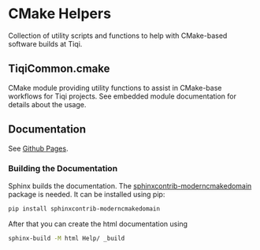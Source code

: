 # CMake Helpers

Collection of utility scripts and functions to help with CMake-based software builds at Tiqi.

## TiqiCommon.cmake

CMake module providing utility functions to assist in CMake-base workflows for Tiqi projects.
See embedded module documentation for details about the usage.

## Documentation

See [Github Pages](https://tiqi-group.github.io/CMake-Helpers).

### Building the Documentation

Sphinx builds the documentation.
The [sphinxcontrib-moderncmakedomain](https://pypi.org/project/sphinxcontrib-moderncmakedomain/) package is needed.
It can be installed using pip:
```sh
pip install sphinxcontrib-moderncmakedomain
```
After that you can create the html documentation using
```sh
sphinx-build -M html Help/ _build
```

